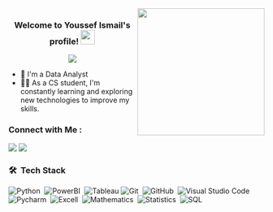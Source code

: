 
<img width="250" align="right" src="https://c.tenor.com/_DOBjnGspYAAAAAM/code-coding.gif">

<h3 align="center">
  Welcome to Youssef Ismail's profile!
  <img src="https://media.giphy.com/media/hvRJCLFzcasrR4ia7z/giphy.gif" width="28">
</h3>

<!-- Typing SVG by DenverCoder1 - https://github.com/DenverCoder1/readme-typing-svg -->
<p align="center">
  <a href="https://github.com/DenverCoder1/readme-typing-svg"><img src="https://readme-typing-svg.herokuapp.com/?lines=Data%20Analyst;Work%20hard%20in%20silence%20let%20your%20success%20make%20noise&font=Fira%20Code&center=true&width=700&height=45&color=#c4342d&vCenter=true&size=22"></a>
</p> 

- 🏢 I'm a Data Analyst
- 👨‍💻 As a CS student, I'm constantly learning and exploring new technologies to improve my skills.

### Connect with Me :

<a href="https://www.linkedin.com/in/youssef-ismail" target="_blank"><img src="https://img.shields.io/badge/Youssef Ismail-0077B5?style=for-the-badge&logo=Linkedin&logoColor=white"/></a>
<a href="https://web.telegram.org/k/" target="_blank"><img src="https://img.shields.io/badge/-Youssef Ismail-0077B5?style=for-the-badge&logo=Telegram&logoColor=white"/></a>
### 🛠 &nbsp;Tech Stack

![Python](https://img.shields.io/badge/-Python-05122A?style=flat&logo=Python)&nbsp;
![PowerBI](https://img.shields.io/badge/-PowerBI-05122A?style=flat&logo=PowerBI&logoColor=1572B6)&nbsp;
![Tableau](https://img.shields.io/badge/-Tableau-05122A?style=flat&logo=Tableau)
![Git](https://img.shields.io/badge/-Git-05122A?style=flat&logo=git)&nbsp;
![GitHub](https://img.shields.io/badge/-GitHub-05122A?style=flat&logo=github)&nbsp;
![Visual Studio Code](https://img.shields.io/badge/-Visual%20Studio%20Code-05122A?style=flat&logo=visual-studio-code&logoColor=007ACC)&nbsp;
![Pycharm](https://img.shields.io/badge/-Pycharm-05122A?style=flat&logo=Pycharm)&nbsp;
![Excell](https://img.shields.io/badge/-Excell-05122A?style=flat&logo=excell&logoColor=563D7C)&nbsp;
![Mathematics](https://img.shields.io/badge/-Mathematics-05122A?style=flat&logo=Mathematics&logoColor=339933)&nbsp;
![Statistics](https://img.shields.io/badge/-Statistics-05122A?style=flat&logo=Statistics)&nbsp;
![SQL](https://img.shields.io/badge/-SQL-05122A?style=flat&logo=SQL)&nbsp;







